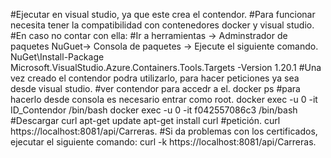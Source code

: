 #Ejecutar en visual studio, ya que este crea el contendor.
#Para funcionar necesita tener la compatibilidad con contenedores docker y visual studio.
#En caso no contar con ella:
#Ir a herramientas -> Adminstrador de paquetes NuGuet-> Consola de paquetes -> Ejecute el siguiente comando.
NuGet\Install-Package Microsoft.VisualStudio.Azure.Containers.Tools.Targets -Version 1.20.1
#Una vez creado el contendor podra utilizarlo, para hacer peticiones ya sea desde visual studio.
#ver contendor para accedr a el.
docker ps
#para hacerlo desde consola es necesario entrar como root.
docker exec -u 0 -it ID_Contendor /bin/bash
docker exec -u 0 -it f042557086c3 /bin/bash
#Descargar curl
apt-get update
apt-get install curl
#petición.
curl https://localhost:8081/api/Carreras.
#Si da problemas con los certificados, ejecutar el siguiente comando:
curl -k https://localhost:8081/api/Carreras.
